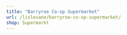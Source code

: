 ```yaml
---
title: "Barryroe Co-op Supermarket"
url: /lislevane/barryroe-co-op-supermarket/
shop: Supermarkt
---
```

